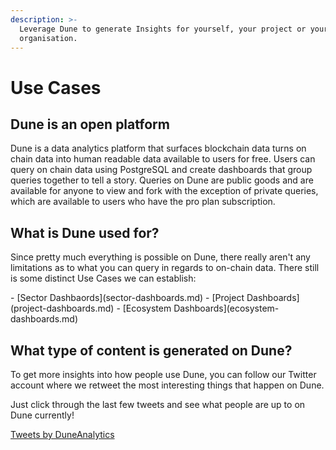 ```yaml
---
description: >-
  Leverage Dune to generate Insights for yourself, your project or your
  organisation.
---
```


# Use Cases

## Dune is an open platform

Dune is a data analytics platform that surfaces blockchain data turns on chain data into human readable data available to users for free. Users can query on chain data using PostgreSQL and create dashboards that group queries together to tell a story. Queries on Dune are public goods and are available for anyone to view and fork with the exception of private queries, which are available to users who have the pro plan subscription.

## **What is Dune used for?**

Since pretty much everything is possible on Dune, there really aren't any limitations as to what you can query in regards to on-chain data. There still is some distinct Use Cases we can establish:

<div class="cards grid" markdown>
- [Sector Dashbaords](sector-dashboards.md)
- [Project Dashboards](project-dashboards.md)
- [Ecosystem Dashboards](ecosystem-dashboards.md)
</div>

What type of content is generated on Dune?
------------------------------------------

To get more insights into how people use Dune, you can follow our Twitter account where we retweet the most interesting things that happen on Dune.

Just click through the last few tweets and see what people are up to on Dune currently!

<a class="twitter-timeline" href="https://twitter.com/DuneAnalytics?ref_src=twsrc%5Etfw">Tweets by DuneAnalytics</a> <script async src="https://platform.twitter.com/widgets.js" charset="utf-8"></script>
